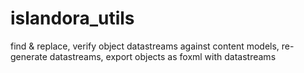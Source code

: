 islandora_utils
===============

find &amp; replace, verify object datastreams against content models, re-generate datastreams, export objects as foxml with datastreams